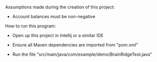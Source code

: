 Assumptions made during the creation of this project:

- Account balances must be non-negative

How to run this program:

- Open up this project in Intellij or a similar IDE

- Ensure all Maven dependencies are imported from "pom.xml"

- Run the file "src/main/java/com/example/demo/BrainRidgeTest.java"